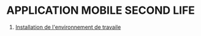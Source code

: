 
# APPLICATION MOBILE SECOND LIFE 

1. [Installation de l'environnement de travaile](#installation-de-l'environnement-de-travail)